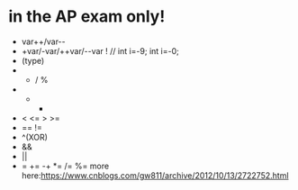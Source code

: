 # in the AP exam only!
- var++/var--
- +var/-var/++var/--var ! // int i=-9; int i=-0;
- (type)
- * / %
- + -
- < <= > >=
- == !=
- ^(XOR)
- &&
- ||
- = += -+ *= /= %=
  more here:https://www.cnblogs.com/gw811/archive/2012/10/13/2722752.html